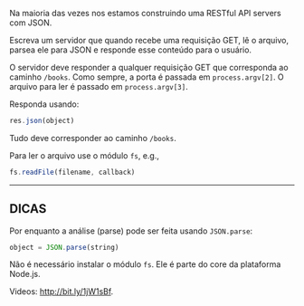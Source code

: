 Na maioria das vezes nos estamos construindo uma RESTful API servers com JSON.

Escreva um servidor que quando recebe uma requisição GET, lê o arquivo, parsea ele para JSON
e responde esse conteúdo para o usuário.

O servidor deve responder a qualquer requisição GET que corresponda ao caminho `/books`.
Como sempre, a porta é passada em `process.argv[2]`. O arquivo para ler é passado
em `process.argv[3]`.

Responda usando:

```js
res.json(object)
```

Tudo deve corresponder ao caminho `/books`.


Para ler o arquivo use o módulo `fs`, e.g.,

```js
fs.readFile(filename, callback)
```

-----------------------------

## DICAS

Por enquanto a análise (parse) pode ser feita usando `JSON.parse`:

```js
object = JSON.parse(string)
```

Não é necessário instalar o módulo `fs`. Ele é parte do core da plataforma Node.js.


Videos: http://bit.ly/1jW1sBf.
